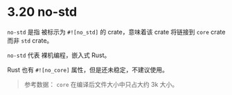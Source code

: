 # 3.20 no-std 

`no-std` 是指 被标示为 `#![no_std]` 的 crate，意味着该 crate 将链接到 `core` crate 而非 `std` crate。

`no-std`  代表 裸机编程，嵌入式 Rust。

Rust 也有 `#![no_core]` 属性，但是还未稳定，不建议使用。

>  参考数据： `core` 在编译后文件大小中只占大约 3k 大小。

